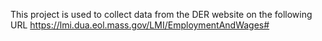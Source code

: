 This project is used to collect data from the DER website on the following URL
https://lmi.dua.eol.mass.gov/LMI/EmploymentAndWages#